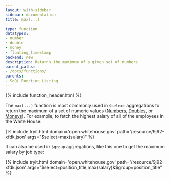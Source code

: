 ```yaml
---
layout: with-sidebar
sidebar: documentation
title: max(...)

type: function
datatypes:
- number
- double
- money
- floating_timestamp
backend: new
description: Returns the maximum of a given set of numbers 
parent_paths: 
- /docs/functions/
parents: 
- SoQL Function Listing 
---
```


{% include function_header.html %}

The `max(...)` function is most commonly used in `$select` aggregations to return the maximum of a set of numeric values ([Numbers](/docs/datatypes/number.html), [Doubles](/docs/datatypes/double.html), or [Moneys](/docs/datatypes/money.html)). For example, to fetch the highest salary of all of the employees in the White House:

{% include tryit.html domain='open.whitehouse.gov' path='/resource/9j92-xfdk.json' args="$select=max(salary)" %}

It can also be used in `$group` aggregations, like this one to get the maximum salary by job type:

{% include tryit.html domain='open.whitehouse.gov' path='/resource/9j92-xfdk.json' args="$select=position_title,max(salary)&$group=position_title" %}
